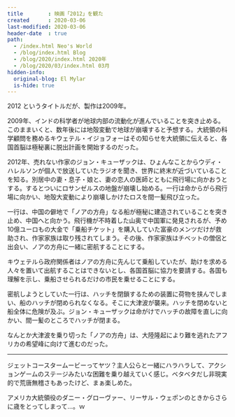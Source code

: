 ```yaml
---
title        : 映画「2012」を観た
created      : 2020-03-06
last-modified: 2020-03-06
header-date  : true
path:
  - /index.html Neo's World
  - /blog/index.html Blog
  - /blog/2020/index.html 2020年
  - /blog/2020/03/index.html 03月
hidden-info:
  original-blog: El Mylar
  is-hide: true
---
```


2012 というタイトルだが、製作は2009年。

2009年、インドの科学者が地球内部の流動化が進んでいることを突き止める。このままいくと、数年後には地殻変動で地球が崩壊すると予想する。大統領の科学顧問を務めるキウェテル・イジョフォーはその知らせを大統領に伝えると、各国首脳は極秘裏に脱出計画を開始するのだった。

2012年、売れない作家のジョン・キューザックは、ひょんなことからウディ・ハレルソンが個人で放送していたラジオを聞き、世界に終末が近づいていることを知る。別居中の妻・息子・娘と、妻の恋人の医師とともに飛行場に向かおうとする。するとついにロサンゼルスの地盤が崩壊し始める。一行は命からがら飛行場に向かい、地殻大変動により崩壊しかけたロスを間一髪飛び立った。

一行は、中国の僻地で「ノアの方舟」なる船が極秘に建造されていることを突き止め、中国へと向かう。飛行機が不時着した山奥で中国軍に発見されるが、予め10億ユーロもの大金で「乗船チケット」を購入していた富豪のメンツだけが救助され、作家家族は取り残されてしまう。その後、作家家族はチベットの僧侶と出会い、ノアの方舟に一緒に密航することにする。

キウェテルら政府関係者はノアの方舟に先んじて乗船していたが、助けを求める人々を置いて出航することはできないとし、各国首脳に協力を要請する。各国も理解を示し、乗船させられるだけの市民を乗せることにする。

密航しようとしていた一行は、ハッチを閉鎖するための装置に荷物を挟んでしまい、船のハッチが閉められなくなる。そこに大津波が襲来。ハッチを閉めないと船全体に危険が及ぶ。ジョン・キューザックは命がけでハッチの故障を直しに向かい、間一髪のところでハッチが閉まる。

なんとか大津波を乗り切った「ノアの方舟」は、大陸隆起により難を逃れたアフリカの希望峰に向けて進むのだった。

---

ジェットコースタームービーってヤツ？主人公らと一緒にハラハラして、アクションゲームのステージみたいな困難を乗り越えていく感じ。ベタベタだし非現実的で荒唐無稽さもあったけど、まぁ楽しめた。

アメリカ大統領役のダニー・グローヴァー、リーサル・ウェポンのときからさらに歳をとってしまって…。ｗ
